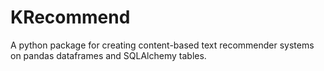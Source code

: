 # KRecommend
A python package for creating content-based text recommender systems on pandas dataframes and SQLAlchemy tables.

